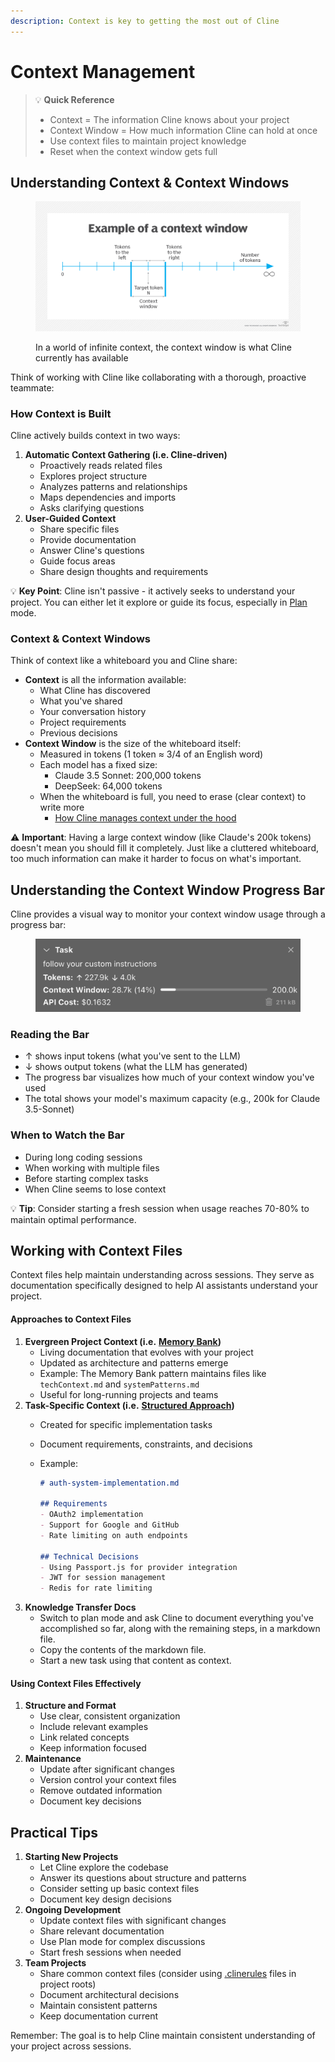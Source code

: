 ```yaml
---
description: Context is key to getting the most out of Cline
---
```


# Context Management

> 💡 **Quick Reference**
>
> * Context = The information Cline knows about your project
> * Context Window = How much information Cline can hold at once
> * Use context files to maintain project knowledge
> * Reset when the context window gets full

## Understanding Context & Context Windows

<figure><img src="../.gitbook/assets/image (2).png" alt=""><figcaption><p>In a world of infinite context, the context window is what Cline currently has available</p></figcaption></figure>

Think of working with Cline like collaborating with a thorough, proactive teammate:

### How Context is Built

Cline actively builds context in two ways:

1. **Automatic Context Gathering (i.e. Cline-driven)**
   * Proactively reads related files
   * Explores project structure
   * Analyzes patterns and relationships
   * Maps dependencies and imports
   * Asks clarifying questions
2. **User-Guided Context**
   * Share specific files
   * Provide documentation
   * Answer Cline's questions
   * Guide focus areas
   * Share design thoughts and requirements

💡 **Key Point**: Cline isn't passive - it actively seeks to understand your project. You can either let it explore or guide its focus, especially in [Plan](https://docs.cline.bot/exploring-clines-tools/plan-and-act-modes-a-guide-to-effective-ai-development) mode.

### Context & Context Windows

Think of context like a whiteboard you and Cline share:

* **Context** is all the information available:
  * What Cline has discovered
  * What you've shared
  * Your conversation history
  * Project requirements
  * Previous decisions
* **Context Window** is the size of the whiteboard itself:
  * Measured in tokens (1 token ≈ 3/4 of an English word)
  * Each model has a fixed size:
    * Claude 3.5 Sonnet: 200,000 tokens
    * DeepSeek: 64,000 tokens
  * When the whiteboard is full, you need to erase (clear context) to write more
    * [How Cline manages context under the hood](https://cline.bot/blog/understanding-the-new-context-window-progress-bar-in-cline)

⚠️ **Important**: Having a large context window (like Claude's 200k tokens) doesn't mean you should fill it completely. Just like a cluttered whiteboard, too much information can make it harder to focus on what's important.

## Understanding the Context Window Progress Bar

Cline provides a visual way to monitor your context window usage through a progress bar:

<figure><img src="../.gitbook/assets/image (1) (1).png" alt=""><figcaption></figcaption></figure>

### Reading the Bar

* ↑ shows input tokens (what you've sent to the LLM)
* ↓ shows output tokens (what the LLM has generated)
* The progress bar visualizes how much of your context window you've used
* The total shows your model's maximum capacity (e.g., 200k for Claude 3.5-Sonnet)

### When to Watch the Bar

* During long coding sessions
* When working with multiple files
* Before starting complex tasks
* When Cline seems to lose context

💡 **Tip**: Consider starting a fresh session when usage reaches 70-80% to maintain optimal performance.

## Working with Context Files

Context files help maintain understanding across sessions. They serve as documentation specifically designed to help AI assistants understand your project.

#### Approaches to Context Files

1. **Evergreen Project Context (i.e.** [**Memory Bank**](https://docs.cline.bot/improving-your-prompting-skills/custom-instructions-library/cline-memory-bank)**)**
   * Living documentation that evolves with your project
   * Updated as architecture and patterns emerge
   * Example: The Memory Bank pattern maintains files like `techContext.md` and `systemPatterns.md`
   * Useful for long-running projects and teams
2. **Task-Specific Context (i.e.** [**Structured Approach**](https://cline.bot/blog/building-advanced-software-with-cline-a-structured-approach)**)**
   * Created for specific implementation tasks
   * Document requirements, constraints, and decisions
   *   Example:

       ```markdown
       # auth-system-implementation.md

       ## Requirements
       - OAuth2 implementation
       - Support for Google and GitHub
       - Rate limiting on auth endpoints

       ## Technical Decisions
       - Using Passport.js for provider integration
       - JWT for session management
       - Redis for rate limiting
       ```
3. **Knowledge Transfer Docs**
   * Switch to plan mode and ask Cline to document everything you've accomplished so far, along with the remaining steps, in a markdown file.
   * Copy the contents of the markdown file.
   * Start a new task using that content as context.

#### Using Context Files Effectively

1. **Structure and Format**
   * Use clear, consistent organization
   * Include relevant examples
   * Link related concepts
   * Keep information focused
2. **Maintenance**
   * Update after significant changes
   * Version control your context files
   * Remove outdated information
   * Document key decisions

## Practical Tips

1. **Starting New Projects**
   * Let Cline explore the codebase
   * Answer its questions about structure and patterns
   * Consider setting up basic context files
   * Document key design decisions
2. **Ongoing Development**
   * Update context files with significant changes
   * Share relevant documentation
   * Use Plan mode for complex discussions
   * Start fresh sessions when needed
3. **Team Projects**
   * Share common context files (consider using [.clinerules](https://docs.cline.bot/improving-your-prompting-skills/prompting) files in project roots)
   * Document architectural decisions
   * Maintain consistent patterns
   * Keep documentation current

Remember: The goal is to help Cline maintain consistent understanding of your project across sessions.
